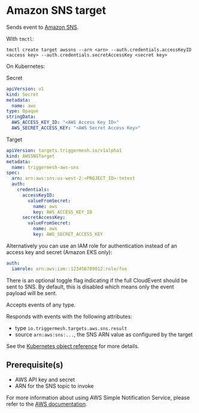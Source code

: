 # Amazon SNS target

Sends event to [Amazon SNS](https://aws.amazon.com/sns/).

With `tmctl`:

```
tmctl create target awssns --arn <arn> --auth.credentials.accessKeyID <access key> --auth.credentials.secretAccessKey <secret key>
```

On Kubernetes:

Secret

```yaml
apiVersion: v1
kind: Secret
metadata:
  name: aws
type: Opaque
stringData:
  AWS_ACCESS_KEY_ID: "<AWS Access Key ID>"
  AWS_SECRET_ACCESS_KEY: "<AWS Secret Access Key>"
```

Target

```yaml
apiVersion: targets.triggermesh.io/v1alpha1
kind: AWSSNSTarget
metadata:
  name: triggermesh-aws-sns
spec:
  arn: arn:aws:sns:us-west-2:<PROJECT_ID>:tmtest
  auth:
    credentials:
      accessKeyID:
        valueFromSecret:
          name: aws
          key: AWS_ACCESS_KEY_ID
      secretAccessKey:
        valueFromSecret:
          name: aws
          key: AWS_SECRET_ACCESS_KEY
```

Alternatively you can use an IAM role for authentication instead of an access key and secret (Amazon EKS only):

```yaml
auth:
  iamrole: arn:aws:iam::123456789012:role/foo
```

There is an optional toggle flag indicating if the full CloudEvent should be sent
to SNS. By default, this is disabled which means only the event payload
will be sent.

Accepts events of any type.

Responds with events with the following attributes:

* type `io.triggermesh.targets.aws.sns.result`
* source `arn:aws:sns:...`, the SNS ARN value as configured by the target

See the [Kubernetes object reference](../../reference/targets/#targets.triggermesh.io/v1alpha1.AWSSNSTarget) for more details.

## Prerequisite(s)

- AWS API key and secret
- ARN for the SNS topic to invoke

For more information about using AWS Simple Notification Service, please refer to the [AWS documentation][docs].

[ce]: https://cloudevents.io/
[docs]: https://docs.aws.amazon.com/sns/
[ce-jsonformat]: https://github.com/cloudevents/spec/blob/v1.0/json-format.md
